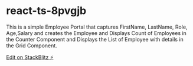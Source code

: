 # react-ts-8pvgjb

This is a simple Employee Portal that captures FirstName, LastName, Role, Age,Salary and creates the Employee and Displays Count of Employees in the Counter Component and Displays the List of Employee with details in the Grid Component.

[Edit on StackBlitz ⚡️](https://stackblitz.com/edit/react-ts-8pvgjb)
